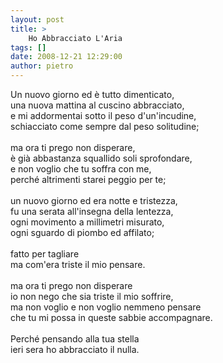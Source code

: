 ```yaml
---
layout: post
title: >
    Ho Abbracciato L'Aria
tags: []
date: 2008-12-21 12:29:00
author: pietro
---
```

Un nuovo giorno ed è tutto dimenticato,<br/>una nuova mattina al cuscino abbracciato,<br/>e mi addormentai sotto il peso d'un'incudine,<br/>schiacciato come sempre dal peso solitudine;<br/><br/>ma ora ti prego non disperare,<br/>è già abbastanza squallido soli sprofondare,<br/>e non voglio che tu soffra con me,<br/>perché altrimenti starei peggio per te;<br/><br/>un nuovo giorno ed era notte e tristezza,<br/>fu una serata all'insegna della lentezza,<br/>ogni movimento a millimetri misurato,<br/>ogni sguardo di piombo ed affilato;<br/><br/>fatto per tagliare<br/>ma com'era triste il mio pensare.<br/><br/>ma ora ti prego non disperare<br/>io non nego che sia triste il mio soffrire,<br/>ma non voglio e non voglio nemmeno pensare<br/>che tu mi possa in queste sabbie accompagnare.<br/><br/>Perché pensando alla tua stella<br/>ieri sera ho abbracciato il nulla.
